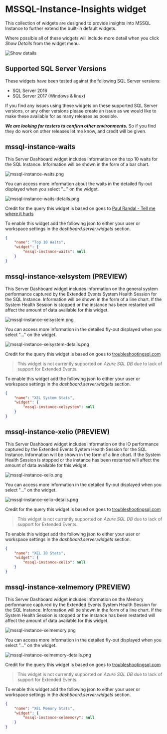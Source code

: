 # MSSQL-Instance-Insights widget

This collection of widgets are designed to provide insights into MSSQL Instance to further extend the built-in default widgets.

Where possible all of these widgets will include more detail when you click *_Show Details_* from the widget menu.

![Show details](../docs/images/show-detail.png)

## Supported SQL Server Versions

These widgets have been tested against the following SQL Server versions:

* SQL Server 2016
* SQL Server 2017 (Windows & linux)

If you find any issues using these widgets on these supported SQL Server versions, or any other versions please create an issue as we would like to make these available for as many releases as possible.

***We are looking for testers to confirm other environments.*** So if you find they do work on other releases let me know, and credit will be given.

## mssql-instance-waits

This Server Dashboard widget includes information on the top 10 waits for the SQL Instance. Information will be shown in the form of a bar chart.

![mssql-instance-waits.png](../docs/images/mssql-instance-insights/mssql-instance-waits.png)

You can access more information about the waits in the detailed fly-out displayed when you select "..." on the widget.

![mssql-instance-waits-details.png](../docs/images/mssql-instance-insights/mssql-instance-waits-details.png)

Credit for the query this widget is based on goes to [Paul Randal - Tell me where it hurts](https://www.sqlskills.com/blogs/paul/wait-statistics-or-please-tell-me-where-it-hurts/)

To enable this widget add the following json to either your user or workspace settings in the *dashboard.server.widgets* section.

```json
{
    "name": "Top 10 Waits",
    "widget": {
        "mssql-instance-waits": null
    }
}
```

## mssql-instance-xelsystem (PREVIEW)

This Server Dashboard widget includes information on the general system performance captured by the Extended Events System Health Session for the SQL Instance. Information will be shown in the form of a line chart. If the System Health Session is stopped or the instance has been restarted will affect the amount of data available for this widget.

![mssql-instance-xelsystem.png](../docs/images/mssql-instance-insights/mssql-instance-xelsystem.png)

You can access more information in the detailed fly-out displayed when you select "..." on the widget.

![mssql-instance-xelsystem-details.png](../docs/images/mssql-instance-insights/mssql-instance-xelsystem-details.png)

Credit for the query this widget is based on goes to [troubleshootingsql.com](https://troubleshootingsql.com/2013/08/02/powerview-and-system-health-session-system/)

> This widget is not currently supported on *_Azure SQL DB_* due to lack of support for Extended Events.

To enable this widget add the following json to either your user or workspace settings in the *dashboard.server.widgets* section.

```json
{
    "name": "XEL System Stats",
    "widget": {
        "mssql-instance-xelsystem": null
    }
}
```

## mssql-instance-xelio (PREVIEW)

This Server Dashboard widget includes information on the IO performance captured by the Extended Events System Health Session for the SQL Instance. Information will be shown in the form of a line chart. If the System Health Session is stopped or the instance has been restarted will affect the amount of data available for this widget.

![mssql-instance-xelio.png](../docs/images/mssql-instance-insights/mssql-instance-xelio.png)

You can access more information in the detailed fly-out displayed when you select "..." on the widget.

![mssql-instance-xelio-details.png](../docs/images/mssql-instance-insights/mssql-instance-xelio-details.png)

Credit for the query this widget is based on goes to [troubleshootingsql.com](https://troubleshootingsql.com/2013/07/25/powerview-and-system-health-session-io-health/)

> This widget is not currently supported on *_Azure SQL DB_* due to lack of support for Extended Events.

To enable this widget add the following json to either your user or workspace settings in the *dashboard.server.widgets* section.

```json
{
    "name": "XEL IO Stats",
    "widget": {
        "mssql-instance-xelio": null
    }
}
```

## mssql-instance-xelmemory (PREVIEW)

This Server Dashboard widget includes information on the Memory performance captured by the Extended Events System Health Session for the SQL Instance. Information will be shown in the form of a line chart. If the System Health Session is stopped or the instance has been restarted will affect the amount of data available for this widget.

![mssql-instance-xelmemory.png](../docs/images/mssql-instance-insights/mssql-instance-xelmemory.png)

You can access more information in the detailed fly-out displayed when you select "..." on the widget.

![mssql-instance-xelmemory-details.png](../docs/images/mssql-instance-insights/mssql-instance-xelmemory-details.png)

Credit for the query this widget is based on goes to [troubleshootingsql.com](https://troubleshootingsql.com/2013/07/19/powerview-and-system-health-sessionsql-memory-health/)

> This widget is not currently supported on *_Azure SQL DB_* due to lack of support for Extended Events.

To enable this widget add the following json to either your user or workspace settings in the *dashboard.server.widgets* section.

```json
{
    "name": "XEL Memory Stats",
    "widget": {
        "mssql-instance-xelmemory": null
    }
}
```